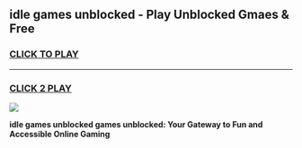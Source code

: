 
## idle games unblocked - Play Unblocked Gmaes & Free
<h3>
<a href="https://premium.freeplayer.one?title=idle_games_unblocked&ref=20F">CLICK TO PLAY</a></h3>
<hr>

<h3>
<a href="https://premium.freeplayer.one?title=idle_games_unblocked&ref=20F">CLICK 2 PLAY</a>
  
</h3>

<a href="https://premium.freeplayer.one?title=idle_games_unblocked&ref=20F/"><img src="https://clearcache.store/games.png"></a>


**idle games unblocked games unblocked: Your Gateway to Fun and Accessible Online Gaming**
